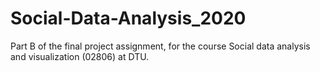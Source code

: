 # Social-Data-Analysis_2020
Part B of the final project assignment, for the course Social data analysis and visualization (02806) at DTU.

